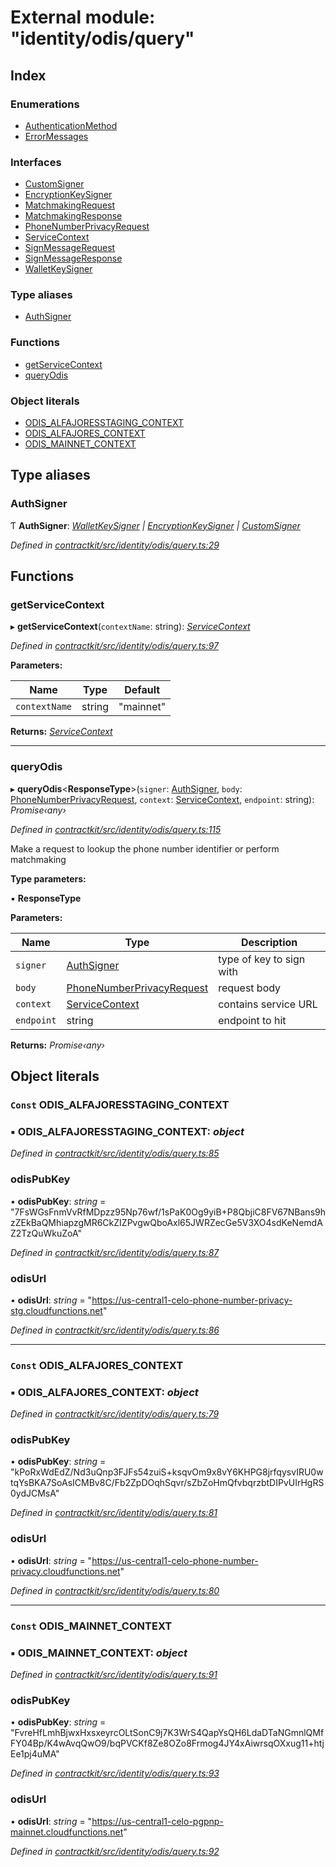 # External module: "identity/odis/query"

## Index

### Enumerations

* [AuthenticationMethod](../enums/_identity_odis_query_.authenticationmethod.md)
* [ErrorMessages](../enums/_identity_odis_query_.errormessages.md)

### Interfaces

* [CustomSigner](../interfaces/_identity_odis_query_.customsigner.md)
* [EncryptionKeySigner](../interfaces/_identity_odis_query_.encryptionkeysigner.md)
* [MatchmakingRequest](../interfaces/_identity_odis_query_.matchmakingrequest.md)
* [MatchmakingResponse](../interfaces/_identity_odis_query_.matchmakingresponse.md)
* [PhoneNumberPrivacyRequest](../interfaces/_identity_odis_query_.phonenumberprivacyrequest.md)
* [ServiceContext](../interfaces/_identity_odis_query_.servicecontext.md)
* [SignMessageRequest](../interfaces/_identity_odis_query_.signmessagerequest.md)
* [SignMessageResponse](../interfaces/_identity_odis_query_.signmessageresponse.md)
* [WalletKeySigner](../interfaces/_identity_odis_query_.walletkeysigner.md)

### Type aliases

* [AuthSigner](_identity_odis_query_.md#authsigner)

### Functions

* [getServiceContext](_identity_odis_query_.md#getservicecontext)
* [queryOdis](_identity_odis_query_.md#queryodis)

### Object literals

* [ODIS_ALFAJORESSTAGING_CONTEXT](_identity_odis_query_.md#const-odis_alfajoresstaging_context)
* [ODIS_ALFAJORES_CONTEXT](_identity_odis_query_.md#const-odis_alfajores_context)
* [ODIS_MAINNET_CONTEXT](_identity_odis_query_.md#const-odis_mainnet_context)

## Type aliases

###  AuthSigner

Ƭ **AuthSigner**: *[WalletKeySigner](../interfaces/_identity_odis_query_.walletkeysigner.md) | [EncryptionKeySigner](../interfaces/_identity_odis_query_.encryptionkeysigner.md) | [CustomSigner](../interfaces/_identity_odis_query_.customsigner.md)*

*Defined in [contractkit/src/identity/odis/query.ts:29](https://github.com/celo-org/celo-monorepo/blob/master/packages/contractkit/src/identity/odis/query.ts#L29)*

## Functions

###  getServiceContext

▸ **getServiceContext**(`contextName`: string): *[ServiceContext](../interfaces/_identity_odis_query_.servicecontext.md)*

*Defined in [contractkit/src/identity/odis/query.ts:97](https://github.com/celo-org/celo-monorepo/blob/master/packages/contractkit/src/identity/odis/query.ts#L97)*

**Parameters:**

Name | Type | Default |
------ | ------ | ------ |
`contextName` | string | "mainnet" |

**Returns:** *[ServiceContext](../interfaces/_identity_odis_query_.servicecontext.md)*

___

###  queryOdis

▸ **queryOdis**<**ResponseType**>(`signer`: [AuthSigner](_identity_odis_query_.md#authsigner), `body`: [PhoneNumberPrivacyRequest](../interfaces/_identity_odis_query_.phonenumberprivacyrequest.md), `context`: [ServiceContext](../interfaces/_identity_odis_query_.servicecontext.md), `endpoint`: string): *Promise‹any›*

*Defined in [contractkit/src/identity/odis/query.ts:115](https://github.com/celo-org/celo-monorepo/blob/master/packages/contractkit/src/identity/odis/query.ts#L115)*

Make a request to lookup the phone number identifier or perform matchmaking

**Type parameters:**

▪ **ResponseType**

**Parameters:**

Name | Type | Description |
------ | ------ | ------ |
`signer` | [AuthSigner](_identity_odis_query_.md#authsigner) | type of key to sign with |
`body` | [PhoneNumberPrivacyRequest](../interfaces/_identity_odis_query_.phonenumberprivacyrequest.md) | request body |
`context` | [ServiceContext](../interfaces/_identity_odis_query_.servicecontext.md) | contains service URL |
`endpoint` | string | endpoint to hit  |

**Returns:** *Promise‹any›*

## Object literals

### `Const` ODIS_ALFAJORESSTAGING_CONTEXT

### ▪ **ODIS_ALFAJORESSTAGING_CONTEXT**: *object*

*Defined in [contractkit/src/identity/odis/query.ts:85](https://github.com/celo-org/celo-monorepo/blob/master/packages/contractkit/src/identity/odis/query.ts#L85)*

###  odisPubKey

• **odisPubKey**: *string* = "7FsWGsFnmVvRfMDpzz95Np76wf/1sPaK0Og9yiB+P8QbjiC8FV67NBans9hzZEkBaQMhiapzgMR6CkZIZPvgwQboAxl65JWRZecGe5V3XO4sdKeNemdAZ2TzQuWkuZoA"

*Defined in [contractkit/src/identity/odis/query.ts:87](https://github.com/celo-org/celo-monorepo/blob/master/packages/contractkit/src/identity/odis/query.ts#L87)*

###  odisUrl

• **odisUrl**: *string* = "https://us-central1-celo-phone-number-privacy-stg.cloudfunctions.net"

*Defined in [contractkit/src/identity/odis/query.ts:86](https://github.com/celo-org/celo-monorepo/blob/master/packages/contractkit/src/identity/odis/query.ts#L86)*

___

### `Const` ODIS_ALFAJORES_CONTEXT

### ▪ **ODIS_ALFAJORES_CONTEXT**: *object*

*Defined in [contractkit/src/identity/odis/query.ts:79](https://github.com/celo-org/celo-monorepo/blob/master/packages/contractkit/src/identity/odis/query.ts#L79)*

###  odisPubKey

• **odisPubKey**: *string* = "kPoRxWdEdZ/Nd3uQnp3FJFs54zuiS+ksqvOm9x8vY6KHPG8jrfqysvIRU0wtqYsBKA7SoAsICMBv8C/Fb2ZpDOqhSqvr/sZbZoHmQfvbqrzbtDIPvUIrHgRS0ydJCMsA"

*Defined in [contractkit/src/identity/odis/query.ts:81](https://github.com/celo-org/celo-monorepo/blob/master/packages/contractkit/src/identity/odis/query.ts#L81)*

###  odisUrl

• **odisUrl**: *string* = "https://us-central1-celo-phone-number-privacy.cloudfunctions.net"

*Defined in [contractkit/src/identity/odis/query.ts:80](https://github.com/celo-org/celo-monorepo/blob/master/packages/contractkit/src/identity/odis/query.ts#L80)*

___

### `Const` ODIS_MAINNET_CONTEXT

### ▪ **ODIS_MAINNET_CONTEXT**: *object*

*Defined in [contractkit/src/identity/odis/query.ts:91](https://github.com/celo-org/celo-monorepo/blob/master/packages/contractkit/src/identity/odis/query.ts#L91)*

###  odisPubKey

• **odisPubKey**: *string* = "FvreHfLmhBjwxHxsxeyrcOLtSonC9j7K3WrS4QapYsQH6LdaDTaNGmnlQMfFY04Bp/K4wAvqQwO9/bqPVCKf8Ze8OZo8Frmog4JY4xAiwrsqOXxug11+htjEe1pj4uMA"

*Defined in [contractkit/src/identity/odis/query.ts:93](https://github.com/celo-org/celo-monorepo/blob/master/packages/contractkit/src/identity/odis/query.ts#L93)*

###  odisUrl

• **odisUrl**: *string* = "https://us-central1-celo-pgpnp-mainnet.cloudfunctions.net"

*Defined in [contractkit/src/identity/odis/query.ts:92](https://github.com/celo-org/celo-monorepo/blob/master/packages/contractkit/src/identity/odis/query.ts#L92)*
